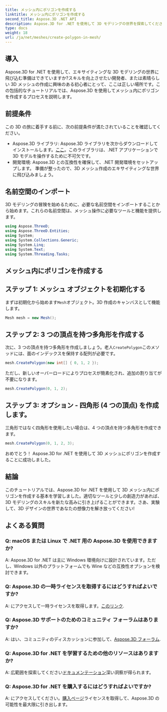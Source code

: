 ```yaml
---
title: メッシュ内にポリゴンを作成する
linktitle: メッシュ内にポリゴンを作成する
second_title: Aspose.3D .NET API
description: Aspose.3D for .NET を使用して 3D モデリングの世界を探索してください。メッシュ内に美しいポリゴンを簡単に作成します。今すぐダウンロードして、没入型の開発体験を体験してください!
type: docs
weight: 18
url: /ja/net/meshes/create-polygon-in-mesh/
---
```

## 導入
Aspose.3D for .NET を使用して、エキサイティングな 3D モデリングの世界に飛び込む準備はできていますか?スキルを向上させたい開発者、または素晴らしい 3D メッシュの作成に興味のある初心者にとって、ここは正しい場所です。この包括的なチュートリアルでは、Aspose.3D を使用してメッシュ内にポリゴンを作成するプロセスを説明します。
## 前提条件
この 3D の旅に着手する前に、次の前提条件が満たされていることを確認してください。
-  Aspose.3D ライブラリ: Aspose.3D ライブラリを次からダウンロードしてインストールします。[ここ](https://releases.aspose.com/3d/net/)。このライブラリは、.NET アプリケーションで 3D モデルを操作するために不可欠です。
- 開発環境: Aspose.3D との互換性を確保して、.NET 開発環境をセットアップします。
準備が整ったので、3D メッシュ作成のエキサイティングな世界に飛び込みましょう。
## 名前空間のインポート
3D モデリングの冒険を始めるために、必要な名前空間をインポートすることから始めます。これらの名前空間は、メッシュ操作に必要なツールと機能を提供します。
```csharp
using Aspose.ThreeD;
using Aspose.ThreeD.Entities;
using System;
using System.Collections.Generic;
using System.Linq;
using System.Text;
using System.Threading.Tasks;
```
## メッシュ内にポリゴンを作成する
## ステップ 1: メッシュ オブジェクトを初期化する
まずは初期化から始めます`Mesh`オブジェクト。3D 作成のキャンバスとして機能します。
```csharp
Mesh mesh = new Mesh();
```
## ステップ 2: 3 つの頂点を持つ多角形を作成する
次に、3 つの頂点を持つ多角形を作成しましょう。老人`CreatePolygon`このメソッドには、面のインデックスを保持する配列が必要です。
```csharp
mesh.CreatePolygon(new int[] { 0, 1, 2 });
```
ただし、新しいオーバーロードによりプロセスが簡素化され、追加の割り当てが不要になります。
```csharp
mesh.CreatePolygon(0, 1, 2);
```
## ステップ 3: オプション - 四角形 (4 つの頂点) を作成します。
三角形ではなく四角形を使用したい場合は、4 つの頂点を持つ多角形を作成できます。
```csharp
mesh.CreatePolygon(0, 1, 2, 3);
```
おめでとう！ Aspose.3D for .NET を使用して 3D メッシュにポリゴンを作成することに成功しました。
## 結論
このチュートリアルでは、Aspose.3D for .NET を使用して 3D メッシュ内にポリゴンを作成する基本を学習しました。適切なツールと少しの創造力があれば、3D モデリングのスキルを新たな高みに引き上げることができます。さあ、実験して、3D デザインの世界であなたの想像力を解き放ってください!
## よくある質問
### Q: macOS または Linux で .NET 用の Aspose.3D を使用できますか?
A: Aspose.3D for .NET は主に Windows 環境向けに設計されています。ただし、Windows 以外のプラットフォームでも Wine などの互換性オプションを検討できます。
### Q: Aspose.3D の一時ライセンスを取得するにはどうすればよいですか?
 A: にアクセスして一時ライセンスを取得します。[このリンク](https://purchase.aspose.com/temporary-license/).
### Q: Aspose.3D サポートのためのコミュニティ フォーラムはありますか?
 A: はい、コミュニティのディスカッションに参加して、[Aspose.3D フォーラム](https://forum.aspose.com/c/3d/18).
### Q: Aspose.3D for .NET を学習するための他のリソースはありますか?
 A: 広範囲を探索してください[ドキュメンテーション](https://reference.aspose.com/3d/net/)深い洞察が得られます。
### Q: Aspose.3D for .NET を購入するにはどうすればよいですか?
 A: にアクセスしてください。[購入ページ](https://purchase.aspose.com/buy)ライセンスを取得して、Aspose.3D の可能性を最大限に引き出します。